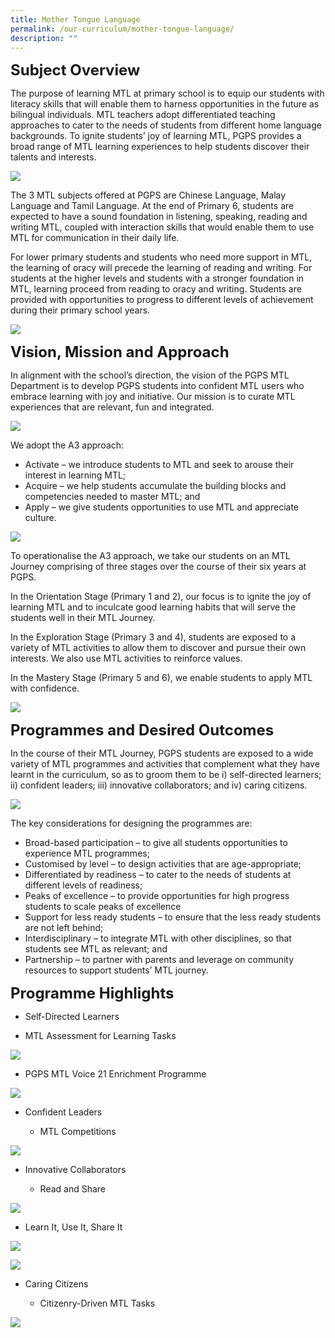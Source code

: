 ```yaml
---
title: Mother Tongue Language
permalink: /our-curriculum/mother-tongue-language/
description: ""
---
```



**<font size=5>Subject Overview</font>**


The purpose of learning MTL at primary school is to equip our students with literacy skills that will enable them to harness opportunities in the future as bilingual individuals. MTL teachers adopt differentiated teaching approaches to cater to the needs of students from different home language backgrounds. To ignite students’ joy of learning MTL, PGPS provides a broad range of MTL learning experiences to help students discover their talents and interests.


![](/images/Our%20Curriculum/MTL%201.jpg)

The 3 MTL subjects offered at PGPS are Chinese Language, Malay Language and Tamil Language. At the end of Primary 6, students are expected to have a sound foundation in listening, speaking, reading and writing MTL, coupled with interaction skills that would enable them to use MTL for communication in their daily life.

  

For lower primary students and students who need more support in MTL, the learning of oracy will precede the learning of reading and writing. For students at the higher levels and students with a stronger foundation in MTL, learning proceed from reading to oracy and writing. Students are provided with opportunities to progress to different levels of achievement during their primary school years.

![](/images/Our%20Curriculum/MTL%202.jpg)

**<font size=5>Vision, Mission and Approach</font>**


In alignment with the school’s direction, the vision of the PGPS MTL Department is to develop PGPS students into confident MTL users who embrace learning with joy and initiative. Our mission is to curate MTL experiences that are relevant, fun and integrated.


![](/images/Our%20Curriculum/MTL%203.png)

We adopt the A3 approach:

*   Activate – we introduce students to MTL and seek to arouse their interest in learning MTL;
*   Acquire – we help students accumulate the building blocks and competencies needed to master MTL; and
*   Apply – we give students opportunities to use MTL and appreciate culture.

![](/images/Our%20Curriculum/MTL%204.png)

To operationalise the A3 approach, we take our students on an MTL Journey comprising of three stages over the course of their six years at PGPS.

  

In the Orientation Stage (Primary 1 and 2), our focus is to ignite the joy of learning MTL and to inculcate good learning habits that will serve the students well in their MTL Journey.

  

In the Exploration Stage (Primary 3 and 4), students are exposed to a variety of MTL activities to allow them to discover and pursue their own interests. We also use MTL activities to reinforce values.

  

In the Mastery Stage (Primary 5 and 6), we enable students to apply MTL with confidence.

![](/images/Our%20Curriculum/MTL%205.png)

**<font size=5>Programmes and Desired Outcomes</font>**


In the course of their MTL Journey, PGPS students are exposed to a wide variety of MTL programmes and activities that complement what they have learnt in the curriculum, so as to groom them to be i) self-directed learners; ii) confident leaders; iii) innovative collaborators; and iv) caring citizens.

![](/images/Our%20Curriculum/MTL%206.png)

The key considerations for designing the programmes are:

*   Broad-based participation – to give all students opportunities to experience MTL programmes;
*   Customised by level – to design activities that are age-appropriate;
*   Differentiated by readiness – to cater to the needs of students at different levels of readiness;
*   Peaks of excellence – to provide opportunities for high progress students to scale peaks of excellence
*   Support for less ready students – to ensure that the less ready students are not left behind;
*   Interdisciplinary – to integrate MTL with other disciplines, so that students see MTL as relevant; and
*   Partnership – to partner with parents and leverage on community resources to support students’ MTL journey.

**<font size=5>Programme Highlights</font>**


*   Self-Directed Learners

*   MTL Assessment for Learning Tasks

![](/images/Our%20Curriculum/MTL%207.png)

*   PGPS MTL Voice 21 Enrichment Programme

![](/images/Our%20Curriculum/MTL%208.png)

*   Confident Leaders

    *   MTL Competitions

![](/images/Our%20Curriculum/MTL%209.png)

*   Innovative Collaborators

    *   Read and Share
    
 ![](/images/Our%20Curriculum/MTL%2010.png)

  *    Learn It, Use It, Share It


 ![](/images/Our%20Curriculum/MTL%2011.png)

 ![](/images/Our%20Curriculum/MTL%2012.png)


*   Caring Citizens

     *   Citizenry-Driven MTL Tasks

 ![](/images/Our%20Curriculum/MTL%2013.png)